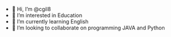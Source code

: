 - 👋 Hi, I’m @cgil8
- 👀 I’m interested in Education
- 🌱 I’m currently learning English
- 💞️ I’m looking to collaborate on programming JAVA and Python


<!---
cgil8/cgil8 is a ✨ special ✨ repository because its `README.md` (this file) appears on your GitHub profile.
You can click the Preview link to take a look at your changes.
--->
